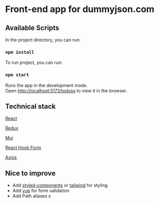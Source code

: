 # Front-end app for dummyjson.com

## Available Scripts

In the project directory, you can run:

### `npm install`

To run project, you can run:

### `npm start`

Runs the app in the development mode.\
Open [http://localhost:5173/todoss](http://localhost:3000) to view it in the browser.

## Technical stack

<a href="https://react.dev/">React</a>

<a href="https://redux-toolkit.js.org/">Redux</a>

<a href="https://mui.com/">Mui</a>

<a href="https://react-hook-form.com/">React Hook Form</a>

<a href="https://axios-http.com/ru/">Axios</a>

## Nice to improve

- Add <a href="https://styled-components.com/">styled-components</a> or <a href="https://tailwindcss.com/">tailwind</a> for styling
- Add <a href="https://styled-components.com/">yup</a> for form validation
- Add Path aliases
  s
